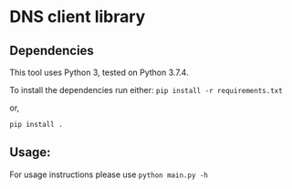 # DNS client library

## Dependencies
This tool uses Python 3, tested on Python 3.7.4.

To install the dependencies run either:
`pip install -r requirements.txt`

or,

`pip install .`

## Usage:
For usage instructions please use 
`python main.py -h`
